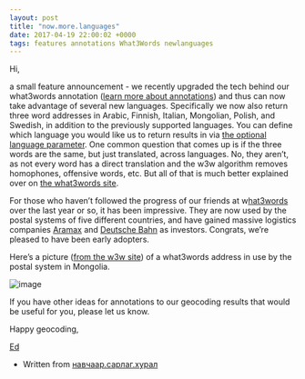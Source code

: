 ```yaml
--- 
layout: post
title: "now.more.languages"
date: 2017-04-19 22:00:02 +0000
tags: features annotations What3Words newlanguages
---
```

Hi,

a small feature announcement - we recently upgraded the tech behind our what3words annotation ([learn more about annotations](https://geocoder.opencagedata.com/api#annotations)) and thus can now take advantage of several new languages. Specifically we now also return three word addresses in Arabic, Finnish, Italian, Mongolian, Polish, and Swedish, in addition to the previously supported languages. You can define which language you would like us to return results in via [the optional language parameter](https://geocoder.opencagedata.com/api#language). One common question that comes up is if the three words are the same, but just translated, across languages. No, they aren’t, as not every word has a direct translation and the w3w algorithm removes homophones, offensive words, etc. But all of that is much better explained over on [the what3words site](https://what3words.com/). 

For those who haven’t followed the progress of our friends at w[hat3words](https://what3words.com/) over the last year or so, it has been impressive. They are now used by the postal systems of five different countries, and have gained massive logistics companies [Aramax](https://what3words.com/partner/aramex/) and [Deutsche Bahn](https://global.handelsblatt.com/companies-markets/around-the-world-in-three-words-748571) as investors. Congrats, we’re pleased to have been early adopters. 

Here’s a picture ([from the w3w site](https://what3words.com/news/)) of a what3words address in use by the postal system in Mongolia.  

![image](/images/tumblr_inline_ooocw3Gn0b1siukvl_540.jpg)

If you have other ideas for annotations to our geocoding results that would be useful for you, please let us know. 

Happy geocoding,

[Ed](https://twitter.com/freyfogle)  

- Written from [навчаар.сарлаг.хурал](http://w3w.co/%D0%BD%D0%B0%D0%B2%D1%87%D0%B0%D0%B0%D1%80.%D1%81%D0%B0%D1%80%D0%BB%D0%B0%D0%B3.%D1%85%D1%83%D1%80%D0%B0%D0%BB)